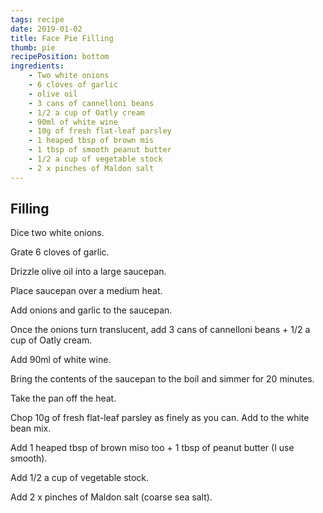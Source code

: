```yaml
---
tags: recipe
date: 2019-01-02
title: Face Pie Filling
thumb: pie
recipePosition: bottom
ingredients: 
    - Two white onions
    - 6 cloves of garlic
    - olive oil
    - 3 cans of cannelloni beans
    - 1/2 a cup of Oatly cream
    - 90ml of white wine
    - 10g of fresh flat-leaf parsley
    - 1 heaped tbsp of brown mis
    - 1 tbsp of smooth peanut butter
    - 1/2 a cup of vegetable stock
    - 2 x pinches of Maldon salt
---
```


## Filling

Dice two white onions.

Grate 6 cloves of garlic.

Drizzle olive oil into a large saucepan.

Place saucepan over a medium heat.

Add onions and garlic to the saucepan.

Once the onions turn translucent, add 3 cans of cannelloni beans + 1/2 a cup of Oatly cream.

Add 90ml of white wine.

Bring the contents of the saucepan to the boil and simmer for 20 minutes.

Take the pan off the heat.

Chop 10g of fresh flat-leaf parsley as finely as you can.
Add to the white bean mix.

Add 1 heaped tbsp of brown miso too + 1 tbsp of peanut butter (I use smooth).

Add 1/2 a cup of vegetable stock.

Add 2 x pinches of Maldon salt (coarse sea salt).